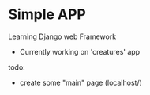 # Simple APP

Learning Django web Framework

- Currently working on 'creatures' app

todo:
- create some "main" page (localhost/)

